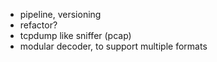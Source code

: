 * pipeline, versioning
* refactor?
* tcpdump like sniffer (pcap)
* modular decoder, to support multiple formats
